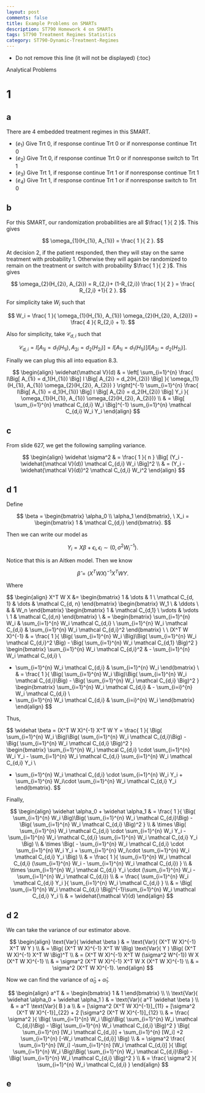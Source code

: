 ```yaml
---
layout: post
comments: false
title: Example Problems on SMARTs
description: ST790 Homework 4 on SMARTs
tags: ST790 Treatment Regimes Statistics
category: ST790-Dynamic-Treatment-Regimes
---
```


* Do not remove this line (it will not be displayed)
{:toc}

Analytical Problems

# 1

## a
There are 4 embedded treatment regimes in this SMART.

* ($e_1$) Give Trt 0, if response continue Trt 0 or if nonresponse continue Trt 0
* ($e_2$) Give Trt 0, if response continue Trt 0 or if nonresponse switch to Trt 1
* ($e_3$) Give Trt 1, if response continue Trt 1 or if nonresponse continue Trt 1
* ($e_4$) Give Trt 1, if response continue Trt 1 or if nonresponse switch to Trt 0



## b
For this SMART, our randomization probabilities are all $\frac{ 1 }{ 2 }$. This gives

$$
\omega_{1}(H_{1i}, A_{1i}) = \frac{ 1 }{ 2 }.
$$
 
At decision 2, if the patient responded, then they will stay on the same treatment with probability 1. Otherwise they will again be randomized to remain on the treatment or switch with probability $\frac{ 1 }{ 2 }$. This gives

$$
\omega_{2}(H_{2i}, A_{2i}) = R_{2,i}+ (1-R_{2,i}) \frac{ 1 }{ 2 } = \frac{ R_{2,i} +1}{ 2 }.
$$

For simplicity take $W_i$ such that

$$
W_i = \frac{ 1 }{ \omega_{1}(H_{1i}, A_{1i}) \omega_{2}(H_{2i}, A_{2i})} = \frac{ 4 }{ R_{2,i}  + 1}.
$$

Also for simplicity, take $\mathcal C_{d,i}$ such that

$$
\mathcal{C}_{d,i} = I \Big[ A_{1i} = d_1(H_{1i}), A_{2i} = d_2(H_{2i}) \Big] = I\Big[ A_{1i} = d_1(H_{1i}) \Big] I \Big[ A_{2i} = d_2(H_{2i}) \Big].
$$


Finally we can plug this all into equation 8.3.

$$
\begin{align}
\widehat{\mathcal V}(d) & = \left[ \sum_{i=1}^{n} \frac{ I\Big[ A_{1i} = d_1(H_{1i}) \Big] I \Big[ A_{2i} = d_2(H_{2i}) \Big] }{ \omega_{1}(H_{1i}, A_{1i}) \omega_{2}(H_{2i}, A_{2i}) } \right]^{-1} \sum_{i=1}^{n} \frac{ I\Big[ A_{1i} = d_1(H_{1i}) \Big] I \Big[ A_{2i} = d_2(H_{2i}) \Big] Y_i }{ \omega_{1}(H_{1i}, A_{1i}) \omega_{2}(H_{2i}, A_{2i})} \\
    & = \Big[ \sum_{i=1}^{n} \mathcal C_{d,i} W_i \Big]^{-1} \sum_{i=1}^{n} \mathcal C_{d,i} W_i Y_i
\end{align}
$$
## c
From slide 627, we get the following sampling variance. 

$$
\begin{align}
\widehat \sigma^2 & = \frac{ 1 }{ n } \Big[ (Y_i - \widehat{\mathcal V}(d)) \mathcal C_{d,i} W_i \Big]^2 \\
    & = (Y_i - \widehat{\mathcal V}(d))^2 \mathcal C_{d,i} W_i^2
\end{align}
$$


## d 1
Define 

$$
\beta = \begin{bmatrix}
\alpha_0 \\
\alpha_1
\end{bmatrix}, \ 
X_i = \begin{bmatrix}
1 & \mathcal C_{d,i}
\end{bmatrix}.
$$

Then we can write our model as

$$
Y_i = X \beta + \epsilon_i , \epsilon_i \sim (0, \sigma^2 W_i^{-1}).
$$

Notice that this is an Aitken model. Then we know

$$
\widehat \beta = (X^T W X)^{-1} X^T W Y.
$$

Where

$$
\begin{align}
X^T W X &= \begin{bmatrix}
1 & \dots & 1  \\
\mathcal C_{d, 1} & \dots & \mathcal C_{d, n}
\end{bmatrix}
\begin{bmatrix}
W_1 \\
    & \ddots \\
    & & W_n
\end{bmatrix}
\begin{bmatrix}
1 & \mathcal C_{d,1} \\
\vdots & \vdots \\
1 & \mathcal C_{d,n}
\end{bmatrix} \\
    & =
    \begin{bmatrix}
 \sum_{i=1}^{n} W_i & \sum_{i=1}^{n} W_i \mathcal C_{d,i} \\
    \sum_{i=1}^{n} W_i \mathcal C_{d,i} & \sum_{i=1}^{n} W_i \mathcal C_{d,i}^2
    \end{bmatrix} \\ \\
(X^T W X)^{-1} & = \frac{ 1 }{ \Big( \sum_{i=1}^{n}  W_i \Big)\Big( \sum_{i=1}^{n} W_i \mathcal C_{d,i}^2 \Big) - \Big( \sum_{i=1}^{n} W_i \mathcal C_{d,1} \Big)^2 } 
\begin{bmatrix}
\sum_{i=1}^{n} W_i \mathcal C_{d,i}^2 & - \sum_{i=1}^{n} W_i \mathcal C_{d,i} \\
- \sum_{i=1}^{n} W_i \mathcal C_{d,i} &  \sum_{i=1}^{n}  W_i 
\end{bmatrix} \\
    & = \frac{ 1 }{ \Big( \sum_{i=1}^{n}  W_i \Big)\Big( \sum_{i=1}^{n} W_i \mathcal C_{d,i}\Big) - \Big( \sum_{i=1}^{n} W_i \mathcal C_{d,i} \Big)^2 } 
\begin{bmatrix}
\sum_{i=1}^{n} W_i \mathcal C_{d,i} & - \sum_{i=i}^{n} W_i \mathcal C_{d,i} \\
- \sum_{i=1}^{n} W_i \mathcal C_{d,i} &  \sum_{i=i}^{n}  W_i 
\end{bmatrix}
\end{align}
$$

Thus,

$$
\widehat \beta = (X^T W X)^{-1} X^T W Y = \frac{ 1 }{ \Big( \sum_{i=1}^{n}  W_i \Big)\Big( \sum_{i=1}^{n} W_i \mathcal C_{d,i}\Big) - \Big( \sum_{i=1}^{n} W_i \mathcal C_{d,i} \Big)^2 }  
\begin{bmatrix}
\sum_{i=1}^{n} W_i \mathcal C_{d,i} \cdot \sum_{i=1}^{n} W_i Y_i  - \sum_{i=1}^{n} W_i \mathcal C_{d,i} \sum_{i=1}^{n} W_i \mathcal C_{d,i} Y_i \\
- \sum_{i=1}^{n} W_i \mathcal C_{d,i} \cdot \sum_{i=1}^{n} W_i Y_i + \sum_{i=1}^{n} W_i\cdot \sum_{i=1}^{n} W_i \mathcal C_{d,i} Y_i
\end{bmatrix}.
$$


Finally,

$$
\begin{align}
\widehat \alpha_0 + \widehat \alpha_1 & = \frac{ 1 }{ \Big( \sum_{i=1}^{n}  W_i \Big)\Big( \sum_{i=1}^{n} W_i \mathcal C_{d,i}\Big) - \Big( \sum_{i=1}^{n} W_i \mathcal C_{d,i} \Big)^2 } \\
   &  \times \Big( \sum_{i=1}^{n} W_i \mathcal C_{d,i} \cdot \sum_{i=1}^{n} W_i Y_i -  \sum_{i=1}^{n} W_i \mathcal C_{d,i} \sum_{i=1}^{n} W_i \mathcal C_{d,i} Y_i  \Big) \\ 
    & \times \Big( - \sum_{i=1}^{n} W_i \mathcal C_{d,i} \cdot \sum_{i=1}^{n} W_i Y_i + \sum_{i=1}^{n} W_i\cdot \sum_{i=1}^{n} W_i \mathcal C_{d,i} Y_i \Big) \\
    & = \frac{ 1 }{ \sum_{i=1}^{n} W_i \mathcal C_{d,i} (\sum_{i=1}^{n} W_i - \sum_{i=1}^{n} W_i \mathcal C_{d,i}) } \\
    & \times \sum_{i=1}^{n} W_i \mathcal C_{d,i} Y_i \cdot (\sum_{i=1}^{n} W_i - \sum_{i=1}^{n} W_i \mathcal C_{d,i}) \\
    & = \frac{ \sum_{i=1}^{n} W_i \mathcal C_{d,i} Y_i }{ \sum_{i=1}^{n} W_i \mathcal C_{d,i}  } \\
    & = \Big[ \sum_{i=1}^{n} W_i \mathcal C_{d,i} \Big]^{-1}\sum_{i=1}^{n} W_i \mathcal C_{d,i} Y_i \\
    & = \widehat{\mathcal V}(d)
\end{align}
$$






## d 2


We can take the variance of our estimator above.

$$
\begin{align}
\text{Var}(  \widehat \beta ) & = \text{Var}( (X^T W X)^{-1} X^T W Y  ) \\
    & = \Big( (X^T W X)^{-1} X^T W  \Big) \text{Var}(  Y ) \Big( (X^T W X)^{-1} X^T W \Big)^T \\
    & = (X^T W X)^{-1} X^T W (\sigma^2 W^{-1}) W X (X^T W X)^{-1} \\
    & = \sigma^2 (X^T W X)^{-1} X^T W X (X^T W X)^{-1} \\
    & = \sigma^2 (X^T W X)^{-1}. 
\end{align}
$$


Now we can find the variance of $\widehat \alpha_0 + \widehat \alpha_1$.

$$
\begin{align}
a^T & = \begin{bmatrix}
1 & 1
\end{bmatrix} \\ \\
\text{Var}(  \widehat \alpha_0 + \widehat \alpha_1 ) & = \text{Var}( a^T \widehat \beta  ) \\
 & = a^T \text{Var}(  B ) a \\
    & = [\sigma^2 (X^T W X)^{-1}]_{11} + [\sigma^2 (X^T W X)^{-1}]_{22} + 2 [\sigma^2 (X^T W X)^{-1}]_{12} \\
    & = \frac{ \sigma^2 }{ \Big( \sum_{i=1}^{n}  W_i \Big)\Big( \sum_{i=1}^{n} W_i \mathcal C_{d,i}\Big) - \Big( \sum_{i=1}^{n} W_i \mathcal C_{d,i} \Big)^2 } \Big( \sum_{i=1}^{n} [W_i \mathcal C_{d_i}] + \sum_{i=1}^{n} [W_i] +2 \sum_{i=1}^{n} [-W_i \mathcal C_{d,i}]  \Big) \\
    & = \sigma^2 \frac{ \sum_{i=1}^{n} [W_i] -\sum_{i=1}^{n} [W_i \mathcal C_{d,i}] }{ \Big( \sum_{i=1}^{n}  W_i \Big)\Big( \sum_{i=1}^{n} W_i \mathcal C_{d,i}\Big) - \Big( \sum_{i=1}^{n} W_i \mathcal C_{d,i} \Big)^2 } \\
    & = \frac{ \sigma^2 }{ \sum_{i=1}^{n} W_i \mathcal C_{d,i} }
\end{align}
$$

## e



